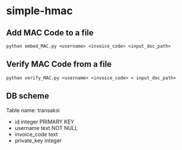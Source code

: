 # simple-hmac

## Add MAC Code to a file
`python embed_MAC.py <username> <invoice_code> <input_doc_path>`

## Verify MAC Code from a file
`python verify_MAC.py <username> <invoice_code> < input_doc_path>`

## DB scheme
Table name: transaksi
- id integer PRIMARY KEY
- username text NOT NULL
- invoice_code text 
- private_key integer 
